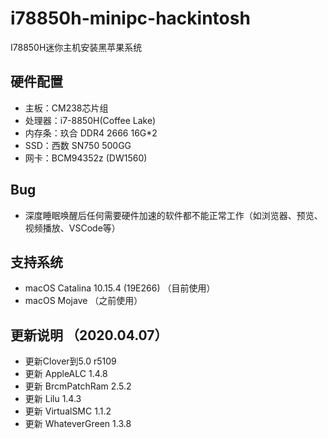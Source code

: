 # i78850h-minipc-hackintosh
I78850H迷你主机安装黑苹果系统
## 硬件配置
* 主板：CM238芯片组
* 处理器：i7-8850H(Coffee Lake)
* 内存条：玖合 DDR4 2666 16G*2
* SSD：西数 SN750 500GG
* 网卡：BCM94352z (DW1560) 

## Bug

- 深度睡眠唤醒后任何需要硬件加速的软件都不能正常工作（如浏览器、预览、视频播放、VSCode等）

## 支持系统

- macOS Catalina 10.15.4 (19E266) （目前使用）
- macOS Mojave （之前使用）

## 更新说明 （2020.04.07）
- 更新Clover到5.0 r5109
- 更新 AppleALC 1.4.8
- 更新 BrcmPatchRam 2.5.2
- 更新 Lilu 1.4.3
- 更新 VirtualSMC 1.1.2
- 更新 WhateverGreen 1.3.8

